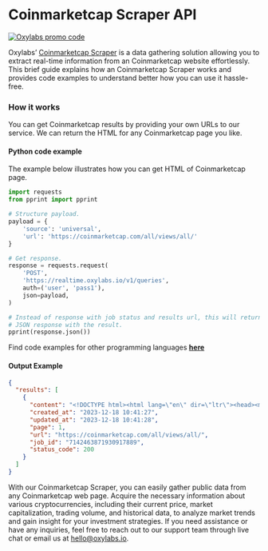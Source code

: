 # Coinmarketcap Scraper API

[![Oxylabs promo code](https://user-images.githubusercontent.com/129506779/250792357-8289e25e-9c36-4dc0-a5e2-2706db797bb5.png)](https://oxylabs.go2cloud.org/aff_c?offer_id=7&aff_id=877&url_id=112)

Oxylabs’ [Coinmarketcap Scraper](https://oxylabs.io/products/scraper-api/web/coinmarketcap?utm_source=github&utm_medium=repositories&utm_campaign=product) is a data gathering solution allowing you to extract real-time information from an Coinmarketcap website effortlessly. This brief guide explains how an Coinmarketcap Scraper works and provides code examples to understand better how you can use it hassle-free.

### How it works

You can get Coinmarketcap results by providing your own URLs to our service. We can return the HTML for any Coinmarketcap page you like.

#### Python code example

The example below illustrates how you can get HTML of Coinmarketcap page.

```python
import requests
from pprint import pprint

# Structure payload.
payload = {
    'source': 'universal',
    'url': 'https://coinmarketcap.com/all/views/all/'
}

# Get response.
response = requests.request(
    'POST',
    'https://realtime.oxylabs.io/v1/queries',
    auth=('user', 'pass1'),
    json=payload,
)

# Instead of response with job status and results url, this will return the
# JSON response with the result.
pprint(response.json())
```
Find code examples for other programming languages [**here**](https://github.com/oxylabs/coinmarketcap-scraper/tree/main/code%20examples)

#### Output Example
```json
{
  "results": [
    {
      "content": "<!DOCTYPE html><html lang=\"en\" dir=\"ltr\"><head><meta charSet=\"utf-8\"/><meta http-equiv=\"x-ua-compati ... </html>",
      "created_at": "2023-12-18 10:41:27",
      "updated_at": "2023-12-18 10:41:28",
      "page": 1,
      "url": "https://coinmarketcap.com/all/views/all/",
      "job_id": "7142463871930917889",
      "status_code": 200
    }
  ]
}
```
With our Coinmarketcap Scraper, you can easily gather public data from any Coinmarketcap web page. Acquire the necessary information about various cryptocurrencies, including their current price, market capitalization, trading volume, and historical data, to analyze market trends and gain insight for your investment strategies. If you need assistance or have any inquiries, feel free to reach out to our support team through live chat or email us at hello@oxylabs.io.